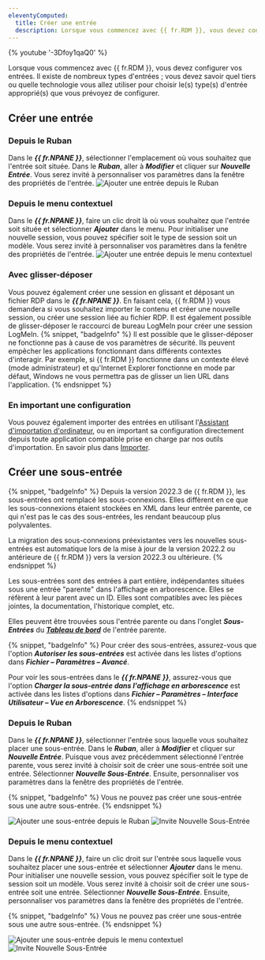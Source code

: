 ```yaml
---
eleventyComputed:
  title: Créer une entrée
  description: Lorsque vous commencez avec {{ fr.RDM }}, vous devez configurer vos entrées. Il existe de nombreux types d'entrées ; vous devez savoir quel tiers ou quelle technologie vous allez utiliser pour choisir le(s) type(s) d'entrée approprié(s) que vous prévoyez de configurer.
---
```

{% youtube '-3Dfoy1qaQ0' %}

Lorsque vous commencez avec {{ fr.RDM }}, vous devez configurer vos entrées. Il existe de nombreux types d'entrées ; vous devez savoir quel tiers ou quelle technologie vous allez utiliser pour choisir le(s) type(s) d'entrée approprié(s) que vous prévoyez de configurer.

## Créer une entrée

### Depuis le Ruban

Dans le ***{{ fr.NPANE }}***, sélectionner l'emplacement où vous souhaitez que l'entrée soit située. Dans le ***Ruban***, aller à ***Modifier*** et cliquer sur ***Nouvelle Entrée***. Vous serez invité à personnaliser vos paramètres dans la fenêtre des propriétés de l'entrée.
![Ajouter une entrée depuis le Ruban](https://cdnweb.devolutions.net/docs/docs_en_rdm_windows_RDMWin2182.png)

### Depuis le menu contextuel

Dans le ***{{ fr.NPANE }}***, faire un clic droit là où vous souhaitez que l'entrée soit située et sélectionner ***Ajouter*** dans le menu. Pour initialiser une nouvelle session, vous pouvez spécifier soit le type de session soit un modèle. Vous serez invité à personnaliser vos paramètres dans la fenêtre des propriétés de l'entrée.
![Ajouter une entrée depuis le menu contextuel](https://cdnweb.devolutions.net/docs/docs_en_rdm_windows_RDMWin2181.png)

### Avec glisser-déposer

Vous pouvez également créer une session en glissant et déposant un fichier RDP dans le ***{{ fr.NPANE }}***. En faisant cela, {{ fr.RDM }} vous demandera si vous souhaitez importer le contenu et créer une nouvelle session, ou créer une session liée au fichier RDP. Il est également possible de glisser-déposer le raccourci de bureau LogMeIn pour créer une session LogMeIn.
{% snippet, "badgeInfo" %}
Il est possible que le glisser-déposer ne fonctionne pas à cause de vos paramètres de sécurité. Ils peuvent empêcher les applications fonctionnant dans différents contextes d'interagir. Par exemple, si {{ fr.RDM }} fonctionne dans un contexte élevé (mode administrateur) et qu'Internet Explorer fonctionne en mode par défaut, Windows ne vous permettra pas de glisser un lien URL dans l'application.
{% endsnippet %}

### En important une configuration

Vous pouvez également importer des entrées en utilisant l'[Assistant d'importation d'ordinateur](/rdm/windows/commands/file/import/computer-wizard/), ou en important sa configuration directement depuis toute application compatible prise en charge par nos outils d'importation. En savoir plus dans [Importer](/rdm/windows/commands/file/import/).

## Créer une sous-entrée

{% snippet, "badgeInfo" %}
Depuis la version 2022.3 de {{ fr.RDM }}, les sous-entrées ont remplacé les sous-connexions. Elles diffèrent en ce que les sous-connexions étaient stockées en XML dans leur entrée parente, ce qui n'est pas le cas des sous-entrées, les rendant beaucoup plus polyvalentes.

La migration des sous-connexions préexistantes vers les nouvelles sous-entrées est automatique lors de la mise à jour de la version 2022.2 ou antérieure de {{ fr.RDM }} vers la version 2022.3 ou ultérieure.
{% endsnippet %}

Les sous-entrées sont des entrées à part entière, indépendantes situées sous une entrée "parente" dans l'affichage en arborescence. Elles se réfèrent à leur parent avec un ID. Elles sont compatibles avec les pièces jointes, la documentation, l'historique complet, etc.

Elles peuvent être trouvées sous l'entrée parente ou dans l'onglet ***Sous-Entrées*** du [***Tableau de bord***](/rdm/windows/user-interface/content-area/dashboards/) de l'entrée parente.

{% snippet, "badgeInfo" %}
Pour créer des sous-entrées, assurez-vous que l'option ***Autoriser les sous-entrées*** est activée dans les listes d'options dans ***Fichier – Paramètres – Avancé***.

Pour voir les sous-entrées dans le ***{{ fr.NPANE }}***, assurez-vous que l'option ***Charger la sous-entrée dans l'affichage en arborescence*** est activée dans les listes d'options dans ***Fichier – Paramètres – Interface Utilisateur – Vue en Arborescence***.
{% endsnippet %}

### Depuis le Ruban

Dans le ***{{ fr.NPANE }}***, sélectionner l'entrée sous laquelle vous souhaitez placer une sous-entrée. Dans le ***Ruban***, aller à ***Modifier*** et cliquer sur ***Nouvelle Entrée***. Puisque vous avez précédemment sélectionné l'entrée parente, vous serez invité à choisir soit de créer une sous-entrée soit une entrée. Sélectionner ***Nouvelle Sous-Entrée***. Ensuite, personnaliser vos paramètres dans la fenêtre des propriétés de l'entrée.

{% snippet, "badgeInfo" %}
Vous ne pouvez pas créer une sous-entrée sous une autre sous-entrée.
{% endsnippet %}

![Ajouter une sous-entrée depuis le Ruban](https://cdnweb.devolutions.net/docs/docs_en_rdm_windows_RDMWin2182.png)
![Invite Nouvelle Sous-Entrée](https://cdnweb.devolutions.net/docs/docs_en_rdm_windows_RDMWin2184.png)

### Depuis le menu contextuel

Dans le ***{{ fr.NPANE }}***, faire un clic droit sur l'entrée sous laquelle vous souhaitez placer une sous-entrée et sélectionner ***Ajouter*** dans le menu. Pour initialiser une nouvelle session, vous pouvez spécifier soit le type de session soit un modèle. Vous serez invité à choisir soit de créer une sous-entrée soit une entrée. Sélectionner ***Nouvelle Sous-Entrée***. Ensuite, personnaliser vos paramètres dans la fenêtre des propriétés de l'entrée.

{% snippet, "badgeInfo" %}
Vous ne pouvez pas créer une sous-entrée sous une autre sous-entrée.
{% endsnippet %}

![Ajouter une sous-entrée depuis le menu contextuel](https://cdnweb.devolutions.net/docs/docs_en_rdm_windows_RDMWin2183.png)
![Invite Nouvelle Sous-Entrée](https://cdnweb.devolutions.net/docs/docs_en_rdm_windows_RDMWin2184.png)
